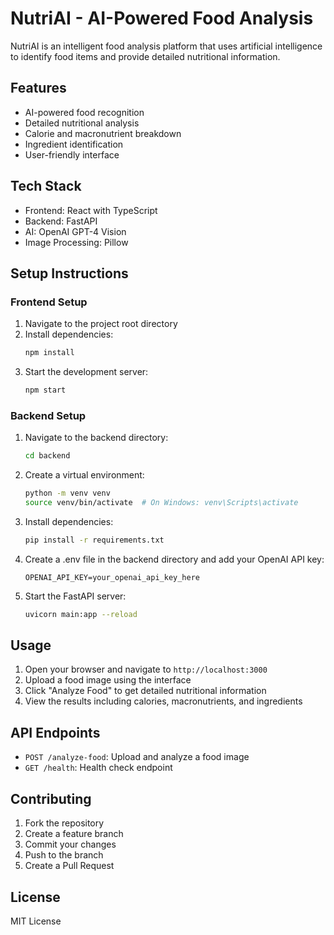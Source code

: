 # NutriAI - AI-Powered Food Analysis

NutriAI is an intelligent food analysis platform that uses artificial intelligence to identify food items and provide detailed nutritional information.

## Features

- AI-powered food recognition
- Detailed nutritional analysis
- Calorie and macronutrient breakdown
- Ingredient identification
- User-friendly interface

## Tech Stack

- Frontend: React with TypeScript
- Backend: FastAPI
- AI: OpenAI GPT-4 Vision
- Image Processing: Pillow

## Setup Instructions

### Frontend Setup

1. Navigate to the project root directory
2. Install dependencies:
   ```bash
   npm install
   ```
3. Start the development server:
   ```bash
   npm start
   ```

### Backend Setup

1. Navigate to the backend directory:
   ```bash
   cd backend
   ```

2. Create a virtual environment:
   ```bash
   python -m venv venv
   source venv/bin/activate  # On Windows: venv\Scripts\activate
   ```

3. Install dependencies:
   ```bash
   pip install -r requirements.txt
   ```

4. Create a .env file in the backend directory and add your OpenAI API key:
   ```
   OPENAI_API_KEY=your_openai_api_key_here
   ```

5. Start the FastAPI server:
   ```bash
   uvicorn main:app --reload
   ```

## Usage

1. Open your browser and navigate to `http://localhost:3000`
2. Upload a food image using the interface
3. Click "Analyze Food" to get detailed nutritional information
4. View the results including calories, macronutrients, and ingredients

## API Endpoints

- `POST /analyze-food`: Upload and analyze a food image
- `GET /health`: Health check endpoint

## Contributing

1. Fork the repository
2. Create a feature branch
3. Commit your changes
4. Push to the branch
5. Create a Pull Request

## License

MIT License